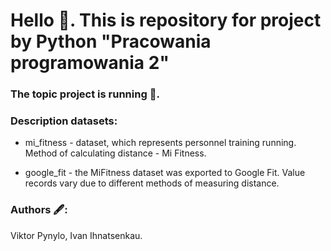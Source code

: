 #  Hello :wave:. This is repository for project by Python "Pracowania programowania 2"
### The topic project is running :runner:.

### Description datasets:
- mi_fitness - dataset, which represents personnel training running. Method of calculating distance - Mi Fitness.

- google_fit - the MiFitness dataset was exported to Google Fit. Value records vary due to different methods of measuring distance.

### Authors :fountain_pen::
Viktor Pynylo, Ivan Ihnatsenkau.
